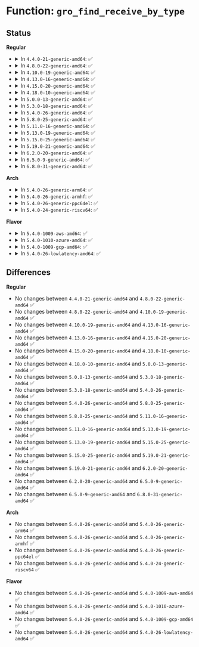 # Function: <code>gro_find_receive_by_type</code>

## Status
<b>Regular</b>
<ul>
<li>
<details>
<summary>In <code>4.4.0-21-generic-amd64</code>: ✅</summary>

```c
struct packet_offload * gro_find_receive_by_type(__be16 type)
```

```json
{
  "name": "gro_find_receive_by_type",
  "collision_type": "Unique Global",
  "inline_type": "No",
  "funcs": [
    {
      "addr": 18446744071586265168,
      "name": "gro_find_receive_by_type",
      "external": true,
      "loc": "net/core/dev.c:4305",
      "file": "net/core/dev.c",
      "inline": "seen, unknown",
      "caller_inline": [],
      "caller_func": [
        "net/ethernet/eth.c:eth_gro_receive",
        "net/ipv4/gre_offload.c:gre_gro_receive"
      ]
    }
  ],
  "symbols": [
    {
      "addr": 18446744071586265168,
      "name": "gro_find_receive_by_type",
      "section": ".text",
      "bind": "STB_GLOBAL",
      "size": 64
    }
  ]
}
```
</details>
</li>
<li>
<details>
<summary>In <code>4.8.0-22-generic-amd64</code>: ✅</summary>

```c
struct packet_offload * gro_find_receive_by_type(__be16 type)
```

```json
{
  "name": "gro_find_receive_by_type",
  "collision_type": "Unique Global",
  "inline_type": "No",
  "funcs": [
    {
      "addr": 18446744071586690304,
      "name": "gro_find_receive_by_type",
      "external": true,
      "loc": "net/core/dev.c:4580",
      "file": "net/core/dev.c",
      "inline": "seen, unknown",
      "caller_inline": [],
      "caller_func": [
        "net/ethernet/eth.c:eth_gro_receive",
        "net/ipv4/gre_offload.c:gre_gro_receive"
      ]
    }
  ],
  "symbols": [
    {
      "addr": 18446744071586690304,
      "name": "gro_find_receive_by_type",
      "section": ".text",
      "bind": "STB_GLOBAL",
      "size": 64
    }
  ]
}
```
</details>
</li>
<li>
<details>
<summary>In <code>4.10.0-19-generic-amd64</code>: ✅</summary>

```c
struct packet_offload * gro_find_receive_by_type(__be16 type)
```

```json
{
  "name": "gro_find_receive_by_type",
  "collision_type": "Unique Global",
  "inline_type": "No",
  "funcs": [
    {
      "addr": 18446744071586876272,
      "name": "gro_find_receive_by_type",
      "external": true,
      "loc": "net/core/dev.c:4603",
      "file": "net/core/dev.c",
      "inline": "seen, unknown",
      "caller_inline": [],
      "caller_func": [
        "net/ethernet/eth.c:eth_gro_receive",
        "net/ipv4/gre_offload.c:gre_gro_receive"
      ]
    }
  ],
  "symbols": [
    {
      "addr": 18446744071586876272,
      "name": "gro_find_receive_by_type",
      "section": ".text",
      "bind": "STB_GLOBAL",
      "size": 64
    }
  ]
}
```
</details>
</li>
<li>
<details>
<summary>In <code>4.13.0-16-generic-amd64</code>: ✅</summary>

```c
struct packet_offload * gro_find_receive_by_type(__be16 type)
```

```json
{
  "name": "gro_find_receive_by_type",
  "collision_type": "Unique Global",
  "inline_type": "No",
  "funcs": [
    {
      "addr": 18446744071587000848,
      "name": "gro_find_receive_by_type",
      "external": true,
      "loc": "net/core/dev.c:4819",
      "file": "net/core/dev.c",
      "inline": "seen, unknown",
      "caller_inline": [],
      "caller_func": [
        "net/ethernet/eth.c:eth_gro_receive",
        "net/ipv4/gre_offload.c:gre_gro_receive"
      ]
    }
  ],
  "symbols": [
    {
      "addr": 18446744071587000848,
      "name": "gro_find_receive_by_type",
      "section": ".text",
      "bind": "STB_GLOBAL",
      "size": 64
    }
  ]
}
```
</details>
</li>
<li>
<details>
<summary>In <code>4.15.0-20-generic-amd64</code>: ✅</summary>

```c
struct packet_offload * gro_find_receive_by_type(__be16 type)
```

```json
{
  "name": "gro_find_receive_by_type",
  "collision_type": "Unique Global",
  "inline_type": "No",
  "funcs": [
    {
      "addr": 18446744071587499504,
      "name": "gro_find_receive_by_type",
      "external": true,
      "loc": "net/core/dev.c:4960",
      "file": "net/core/dev.c",
      "inline": "seen, unknown",
      "caller_inline": [],
      "caller_func": [
        "net/ethernet/eth.c:eth_gro_receive",
        "net/ipv4/gre_offload.c:gre_gro_receive"
      ]
    }
  ],
  "symbols": [
    {
      "addr": 18446744071587499504,
      "name": "gro_find_receive_by_type",
      "section": ".text",
      "bind": "STB_GLOBAL",
      "size": 64
    }
  ]
}
```
</details>
</li>
<li>
<details>
<summary>In <code>4.18.0-10-generic-amd64</code>: ✅</summary>

```c
struct packet_offload * gro_find_receive_by_type(__be16 type)
```

```json
{
  "name": "gro_find_receive_by_type",
  "collision_type": "Unique Global",
  "inline_type": "No",
  "funcs": [
    {
      "addr": 18446744071587804256,
      "name": "gro_find_receive_by_type",
      "external": true,
      "loc": "net/core/dev.c:5090",
      "file": "net/core/dev.c",
      "inline": "seen, unknown",
      "caller_inline": [],
      "caller_func": [
        "net/ethernet/eth.c:eth_gro_receive",
        "net/ipv4/gre_offload.c:gre_gro_receive"
      ]
    }
  ],
  "symbols": [
    {
      "addr": 18446744071587804256,
      "name": "gro_find_receive_by_type",
      "section": ".text",
      "bind": "STB_GLOBAL",
      "size": 64
    }
  ]
}
```
</details>
</li>
<li>
<details>
<summary>In <code>5.0.0-13-generic-amd64</code>: ✅</summary>

```c
struct packet_offload * gro_find_receive_by_type(__be16 type)
```

```json
{
  "name": "gro_find_receive_by_type",
  "collision_type": "Unique Global",
  "inline_type": "No",
  "funcs": [
    {
      "addr": 18446744071587939808,
      "name": "gro_find_receive_by_type",
      "external": true,
      "loc": "net/core/dev.c:5626",
      "file": "net/core/dev.c",
      "inline": "seen, unknown",
      "caller_inline": [],
      "caller_func": [
        "net/ethernet/eth.c:eth_gro_receive",
        "net/ipv4/gre_offload.c:gre_gro_receive",
        "net/8021q/vlan_core.c:vlan_gro_receive"
      ]
    }
  ],
  "symbols": [
    {
      "addr": 18446744071587939808,
      "name": "gro_find_receive_by_type",
      "section": ".text",
      "bind": "STB_GLOBAL",
      "size": 64
    }
  ]
}
```
</details>
</li>
<li>
<details>
<summary>In <code>5.3.0-18-generic-amd64</code>: ✅</summary>

```c
struct packet_offload * gro_find_receive_by_type(__be16 type)
```

```json
{
  "name": "gro_find_receive_by_type",
  "collision_type": "Unique Global",
  "inline_type": "No",
  "funcs": [
    {
      "addr": 18446744071588249200,
      "name": "gro_find_receive_by_type",
      "external": true,
      "loc": "net/core/dev.c:5636",
      "file": "net/core/dev.c",
      "inline": "seen, unknown",
      "caller_inline": [],
      "caller_func": [
        "net/ethernet/eth.c:eth_gro_receive",
        "net/ipv4/gre_offload.c:gre_gro_receive",
        "net/8021q/vlan_core.c:vlan_gro_receive"
      ]
    }
  ],
  "symbols": [
    {
      "addr": 18446744071588249200,
      "name": "gro_find_receive_by_type",
      "section": ".text",
      "bind": "STB_GLOBAL",
      "size": 64
    }
  ]
}
```
</details>
</li>
<li>
<details>
<summary>In <code>5.4.0-26-generic-amd64</code>: ✅</summary>

```c
struct packet_offload * gro_find_receive_by_type(__be16 type)
```

```json
{
  "name": "gro_find_receive_by_type",
  "collision_type": "Unique Global",
  "inline_type": "No",
  "funcs": [
    {
      "addr": 18446744071588453408,
      "name": "gro_find_receive_by_type",
      "external": true,
      "loc": "net/core/dev.c:5559",
      "file": "net/core/dev.c",
      "inline": "seen, unknown",
      "caller_inline": [],
      "caller_func": [
        "net/ethernet/eth.c:eth_gro_receive",
        "net/ipv4/gre_offload.c:gre_gro_receive",
        "net/8021q/vlan_core.c:vlan_gro_receive"
      ]
    }
  ],
  "symbols": [
    {
      "addr": 18446744071588453408,
      "name": "gro_find_receive_by_type",
      "section": ".text",
      "bind": "STB_GLOBAL",
      "size": 64
    }
  ]
}
```
</details>
</li>
<li>
<details>
<summary>In <code>5.8.0-25-generic-amd64</code>: ✅</summary>

```c
struct packet_offload * gro_find_receive_by_type(__be16 type)
```

```json
{
  "name": "gro_find_receive_by_type",
  "collision_type": "Unique Global",
  "inline_type": "No",
  "funcs": [
    {
      "addr": 18446744071589321824,
      "name": "gro_find_receive_by_type",
      "external": true,
      "loc": "net/core/dev.c:5941",
      "file": "net/core/dev.c",
      "inline": "seen, unknown",
      "caller_inline": [],
      "caller_func": [
        "net/ethernet/eth.c:eth_gro_receive",
        "net/ipv4/gre_offload.c:gre_gro_receive",
        "net/8021q/vlan_core.c:vlan_gro_receive"
      ]
    }
  ],
  "symbols": [
    {
      "addr": 18446744071589321824,
      "name": "gro_find_receive_by_type",
      "section": ".text",
      "bind": "STB_GLOBAL",
      "size": 64
    }
  ]
}
```
</details>
</li>
<li>
<details>
<summary>In <code>5.11.0-16-generic-amd64</code>: ✅</summary>

```c
struct packet_offload * gro_find_receive_by_type(__be16 type)
```

```json
{
  "name": "gro_find_receive_by_type",
  "collision_type": "Unique Global",
  "inline_type": "No",
  "funcs": [
    {
      "addr": 18446744071589320624,
      "name": "gro_find_receive_by_type",
      "external": true,
      "loc": "net/core/dev.c:6042",
      "file": "net/core/dev.c",
      "inline": "seen, unknown",
      "caller_inline": [],
      "caller_func": [
        "net/ethernet/eth.c:eth_gro_receive",
        "net/ipv4/gre_offload.c:gre_gro_receive",
        "net/8021q/vlan_core.c:vlan_gro_receive"
      ]
    }
  ],
  "symbols": [
    {
      "addr": 18446744071589320624,
      "name": "gro_find_receive_by_type",
      "section": ".text",
      "bind": "STB_GLOBAL",
      "size": 64
    }
  ]
}
```
</details>
</li>
<li>
<details>
<summary>In <code>5.13.0-19-generic-amd64</code>: ✅</summary>

```c
struct packet_offload * gro_find_receive_by_type(__be16 type)
```

```json
{
  "name": "gro_find_receive_by_type",
  "collision_type": "Unique Global",
  "inline_type": "No",
  "funcs": [
    {
      "addr": 18446744071589216160,
      "name": "gro_find_receive_by_type",
      "external": true,
      "loc": "net/core/dev.c:6170",
      "file": "net/core/dev.c",
      "inline": "seen, unknown",
      "caller_inline": [],
      "caller_func": [
        "net/ethernet/eth.c:eth_gro_receive",
        "net/ipv4/gre_offload.c:gre_gro_receive",
        "net/8021q/vlan_core.c:vlan_gro_receive"
      ]
    }
  ],
  "symbols": [
    {
      "addr": 18446744071589216160,
      "name": "gro_find_receive_by_type",
      "section": ".text",
      "bind": "STB_GLOBAL",
      "size": 64
    }
  ]
}
```
</details>
</li>
<li>
<details>
<summary>In <code>5.15.0-25-generic-amd64</code>: ✅</summary>

```c
struct packet_offload * gro_find_receive_by_type(__be16 type)
```

```json
{
  "name": "gro_find_receive_by_type",
  "collision_type": "Unique Global",
  "inline_type": "No",
  "funcs": [
    {
      "addr": 18446744071589939376,
      "name": "gro_find_receive_by_type",
      "external": true,
      "loc": "net/core/dev.c:6152",
      "file": "net/core/dev.c",
      "inline": "seen, unknown",
      "caller_inline": [],
      "caller_func": [
        "net/ethernet/eth.c:eth_gro_receive",
        "net/ipv4/gre_offload.c:gre_gro_receive",
        "net/8021q/vlan_core.c:vlan_gro_receive"
      ]
    }
  ],
  "symbols": [
    {
      "addr": 18446744071589939376,
      "name": "gro_find_receive_by_type",
      "section": ".text",
      "bind": "STB_GLOBAL",
      "size": 64
    }
  ]
}
```
</details>
</li>
<li>
<details>
<summary>In <code>5.19.0-21-generic-amd64</code>: ✅</summary>

```c
struct packet_offload * gro_find_receive_by_type(__be16 type)
```

```json
{
  "name": "gro_find_receive_by_type",
  "collision_type": "Unique Global",
  "inline_type": "No",
  "funcs": [
    {
      "addr": 18446744071591768912,
      "name": "gro_find_receive_by_type",
      "external": true,
      "loc": "net/core/gro.c:574",
      "file": "net/core/gro.c",
      "inline": "seen, unknown",
      "caller_inline": [],
      "caller_func": [
        "net/ethernet/eth.c:eth_gro_receive",
        "net/ipv4/gre_offload.c:gre_gro_receive",
        "net/8021q/vlan_core.c:vlan_gro_receive"
      ]
    }
  ],
  "symbols": [
    {
      "addr": 18446744071591768912,
      "name": "gro_find_receive_by_type",
      "section": ".text",
      "bind": "STB_GLOBAL",
      "size": 80
    }
  ]
}
```
</details>
</li>
<li>
<details>
<summary>In <code>6.2.0-20-generic-amd64</code>: ✅</summary>

```c
struct packet_offload * gro_find_receive_by_type(__be16 type)
```

```json
{
  "name": "gro_find_receive_by_type",
  "collision_type": "Unique Global",
  "inline_type": "No",
  "funcs": [
    {
      "addr": 18446744071593560464,
      "name": "gro_find_receive_by_type",
      "external": true,
      "loc": "net/core/gro.c:591",
      "file": "net/core/gro.c",
      "inline": "seen, unknown",
      "caller_inline": [],
      "caller_func": [
        "net/ethernet/eth.c:eth_gro_receive",
        "net/ipv4/gre_offload.c:gre_gro_receive",
        "net/8021q/vlan_core.c:vlan_gro_receive"
      ]
    }
  ],
  "symbols": [
    {
      "addr": 18446744071593560464,
      "name": "gro_find_receive_by_type",
      "section": ".text",
      "bind": "STB_GLOBAL",
      "size": 80
    }
  ]
}
```
</details>
</li>
<li>
<details>
<summary>In <code>6.5.0-9-generic-amd64</code>: ✅</summary>

```c
struct packet_offload * gro_find_receive_by_type(__be16 type)
```

```json
{
  "name": "gro_find_receive_by_type",
  "collision_type": "Unique Global",
  "inline_type": "No",
  "funcs": [
    {
      "addr": 18446744071594029712,
      "name": "gro_find_receive_by_type",
      "external": true,
      "loc": "net/core/gro.c:545",
      "file": "net/core/gro.c",
      "inline": "seen, unknown",
      "caller_inline": [],
      "caller_func": [
        "net/ethernet/eth.c:eth_gro_receive",
        "net/ipv4/gre_offload.c:gre_gro_receive",
        "net/8021q/vlan_core.c:vlan_gro_receive"
      ]
    }
  ],
  "symbols": [
    {
      "addr": 18446744071594029712,
      "name": "gro_find_receive_by_type",
      "section": ".text",
      "bind": "STB_GLOBAL",
      "size": 80
    }
  ]
}
```
</details>
</li>
<li>
<details>
<summary>In <code>6.8.0-31-generic-amd64</code>: ✅</summary>

```c
struct packet_offload * gro_find_receive_by_type(__be16 type)
```

```json
{
  "name": "gro_find_receive_by_type",
  "collision_type": "Unique Global",
  "inline_type": "No",
  "funcs": [
    {
      "addr": 18446744071594816800,
      "name": "gro_find_receive_by_type",
      "external": true,
      "loc": "net/core/gro.c:545",
      "file": "net/core/gro.c",
      "inline": "seen, unknown",
      "caller_inline": [],
      "caller_func": [
        "net/ethernet/eth.c:eth_gro_receive",
        "net/ipv4/gre_offload.c:gre_gro_receive",
        "net/8021q/vlan_core.c:vlan_gro_receive"
      ]
    }
  ],
  "symbols": [
    {
      "addr": 18446744071594816800,
      "name": "gro_find_receive_by_type",
      "section": ".text",
      "bind": "STB_GLOBAL",
      "size": 80
    }
  ]
}
```
</details>
</li>
</ul>
<b>Arch</b>
<ul>
<li>
<details>
<summary>In <code>5.4.0-26-generic-arm64</code>: ✅</summary>

```c
struct packet_offload * gro_find_receive_by_type(__be16 type)
```

```json
{
  "name": "gro_find_receive_by_type",
  "collision_type": "Unique Global",
  "inline_type": "No",
  "funcs": [
    {
      "addr": 18446603336501977840,
      "name": "gro_find_receive_by_type",
      "external": true,
      "loc": "net/core/dev.c:5559",
      "file": "net/core/dev.c",
      "inline": "seen, unknown",
      "caller_inline": [],
      "caller_func": [
        "net/ethernet/eth.c:eth_gro_receive",
        "net/ipv4/gre_offload.c:gre_gro_receive",
        "net/8021q/vlan_core.c:vlan_gro_receive",
        "net/8021q/vlan_core.c:vlan_gro_receive"
      ]
    }
  ],
  "symbols": [
    {
      "addr": 18446603336501977840,
      "name": "gro_find_receive_by_type",
      "section": ".text",
      "bind": "STB_GLOBAL",
      "size": 116
    }
  ]
}
```
</details>
</li>
<li>
<details>
<summary>In <code>5.4.0-26-generic-armhf</code>: ✅</summary>

```c
struct packet_offload * gro_find_receive_by_type(__be16 type)
```

```json
{
  "name": "gro_find_receive_by_type",
  "collision_type": "Unique Global",
  "inline_type": "No",
  "funcs": [
    {
      "addr": 3234732300,
      "name": "gro_find_receive_by_type",
      "external": true,
      "loc": "net/core/dev.c:5559",
      "file": "net/core/dev.c",
      "inline": "seen, unknown",
      "caller_inline": [],
      "caller_func": [
        "net/ethernet/eth.c:eth_gro_receive",
        "net/ipv4/gre_offload.c:gre_gro_receive",
        "net/8021q/vlan_core.c:vlan_gro_receive",
        "net/8021q/vlan_core.c:vlan_gro_receive"
      ]
    }
  ],
  "symbols": [
    {
      "addr": 3234732300,
      "name": "gro_find_receive_by_type",
      "section": ".text",
      "bind": "STB_GLOBAL",
      "size": 96
    }
  ]
}
```
</details>
</li>
<li>
<details>
<summary>In <code>5.4.0-26-generic-ppc64el</code>: ✅</summary>

```c
struct packet_offload * gro_find_receive_by_type(__be16 type)
```

```json
{
  "name": "gro_find_receive_by_type",
  "collision_type": "Unique Global",
  "inline_type": "No",
  "funcs": [
    {
      "addr": 13835058055295405792,
      "name": "gro_find_receive_by_type",
      "external": true,
      "loc": "net/core/dev.c:5559",
      "file": "net/core/dev.c",
      "inline": "seen, unknown",
      "caller_inline": [],
      "caller_func": [
        "net/ethernet/eth.c:eth_gro_receive",
        "net/ipv4/gre_offload.c:gre_gro_receive",
        "net/8021q/vlan_core.c:vlan_gro_receive",
        "net/8021q/vlan_core.c:vlan_gro_receive"
      ]
    }
  ],
  "symbols": [
    {
      "addr": 13835058055295405792,
      "name": "gro_find_receive_by_type",
      "section": ".text",
      "bind": "STB_GLOBAL",
      "size": 104
    }
  ]
}
```
</details>
</li>
<li>
<details>
<summary>In <code>5.4.0-24-generic-riscv64</code>: ✅</summary>

```c
struct packet_offload * gro_find_receive_by_type(__be16 type)
```

```json
{
  "name": "gro_find_receive_by_type",
  "collision_type": "Unique Global",
  "inline_type": "No",
  "funcs": [
    {
      "addr": 18446743936278276816,
      "name": "gro_find_receive_by_type",
      "external": true,
      "loc": "net/core/dev.c:5559",
      "file": "net/core/dev.c",
      "inline": "seen, unknown",
      "caller_inline": [],
      "caller_func": [
        "net/ethernet/eth.c:eth_gro_receive",
        "net/ipv4/gre_offload.c:gre_gro_receive",
        "net/8021q/vlan_core.c:vlan_gro_receive",
        "net/8021q/vlan_core.c:vlan_gro_receive"
      ]
    }
  ],
  "symbols": [
    {
      "addr": 18446743936278276816,
      "name": "gro_find_receive_by_type",
      "section": ".text",
      "bind": "STB_GLOBAL",
      "size": 94
    }
  ]
}
```
</details>
</li>
</ul>
<b>Flavor</b>
<ul>
<li>
<details>
<summary>In <code>5.4.0-1009-aws-amd64</code>: ✅</summary>

```c
struct packet_offload * gro_find_receive_by_type(__be16 type)
```

```json
{
  "name": "gro_find_receive_by_type",
  "collision_type": "Unique Global",
  "inline_type": "No",
  "funcs": [
    {
      "addr": 18446744071588060192,
      "name": "gro_find_receive_by_type",
      "external": true,
      "loc": "net/core/dev.c:5559",
      "file": "net/core/dev.c",
      "inline": "seen, unknown",
      "caller_inline": [],
      "caller_func": [
        "net/ethernet/eth.c:eth_gro_receive",
        "net/ipv4/gre_offload.c:gre_gro_receive",
        "net/8021q/vlan_core.c:vlan_gro_receive"
      ]
    }
  ],
  "symbols": [
    {
      "addr": 18446744071588060192,
      "name": "gro_find_receive_by_type",
      "section": ".text",
      "bind": "STB_GLOBAL",
      "size": 64
    }
  ]
}
```
</details>
</li>
<li>
<details>
<summary>In <code>5.4.0-1010-azure-amd64</code>: ✅</summary>

```c
struct packet_offload * gro_find_receive_by_type(__be16 type)
```

```json
{
  "name": "gro_find_receive_by_type",
  "collision_type": "Unique Global",
  "inline_type": "No",
  "funcs": [
    {
      "addr": 18446744071587773280,
      "name": "gro_find_receive_by_type",
      "external": true,
      "loc": "net/core/dev.c:5559",
      "file": "net/core/dev.c",
      "inline": "seen, unknown",
      "caller_inline": [],
      "caller_func": [
        "net/ethernet/eth.c:eth_gro_receive",
        "net/ipv4/gre_offload.c:gre_gro_receive",
        "net/8021q/vlan_core.c:vlan_gro_receive"
      ]
    }
  ],
  "symbols": [
    {
      "addr": 18446744071587773280,
      "name": "gro_find_receive_by_type",
      "section": ".text",
      "bind": "STB_GLOBAL",
      "size": 64
    }
  ]
}
```
</details>
</li>
<li>
<details>
<summary>In <code>5.4.0-1009-gcp-amd64</code>: ✅</summary>

```c
struct packet_offload * gro_find_receive_by_type(__be16 type)
```

```json
{
  "name": "gro_find_receive_by_type",
  "collision_type": "Unique Global",
  "inline_type": "No",
  "funcs": [
    {
      "addr": 18446744071588391968,
      "name": "gro_find_receive_by_type",
      "external": true,
      "loc": "net/core/dev.c:5559",
      "file": "net/core/dev.c",
      "inline": "seen, unknown",
      "caller_inline": [],
      "caller_func": [
        "net/ethernet/eth.c:eth_gro_receive",
        "net/ipv4/gre_offload.c:gre_gro_receive",
        "net/8021q/vlan_core.c:vlan_gro_receive"
      ]
    }
  ],
  "symbols": [
    {
      "addr": 18446744071588391968,
      "name": "gro_find_receive_by_type",
      "section": ".text",
      "bind": "STB_GLOBAL",
      "size": 64
    }
  ]
}
```
</details>
</li>
<li>
<details>
<summary>In <code>5.4.0-26-lowlatency-amd64</code>: ✅</summary>

```c
struct packet_offload * gro_find_receive_by_type(__be16 type)
```

```json
{
  "name": "gro_find_receive_by_type",
  "collision_type": "Unique Global",
  "inline_type": "No",
  "funcs": [
    {
      "addr": 18446744071588527536,
      "name": "gro_find_receive_by_type",
      "external": true,
      "loc": "net/core/dev.c:5559",
      "file": "net/core/dev.c",
      "inline": "seen, unknown",
      "caller_inline": [],
      "caller_func": [
        "net/ethernet/eth.c:eth_gro_receive",
        "net/ipv4/gre_offload.c:gre_gro_receive",
        "net/8021q/vlan_core.c:vlan_gro_receive"
      ]
    }
  ],
  "symbols": [
    {
      "addr": 18446744071588527536,
      "name": "gro_find_receive_by_type",
      "section": ".text",
      "bind": "STB_GLOBAL",
      "size": 64
    }
  ]
}
```
</details>
</li>
</ul>

## Differences
<b>Regular</b>
<ul>
<li>
No changes between <code>4.4.0-21-generic-amd64</code> and <code>4.8.0-22-generic-amd64</code> ✅
</li>
<li>
No changes between <code>4.8.0-22-generic-amd64</code> and <code>4.10.0-19-generic-amd64</code> ✅
</li>
<li>
No changes between <code>4.10.0-19-generic-amd64</code> and <code>4.13.0-16-generic-amd64</code> ✅
</li>
<li>
No changes between <code>4.13.0-16-generic-amd64</code> and <code>4.15.0-20-generic-amd64</code> ✅
</li>
<li>
No changes between <code>4.15.0-20-generic-amd64</code> and <code>4.18.0-10-generic-amd64</code> ✅
</li>
<li>
No changes between <code>4.18.0-10-generic-amd64</code> and <code>5.0.0-13-generic-amd64</code> ✅
</li>
<li>
No changes between <code>5.0.0-13-generic-amd64</code> and <code>5.3.0-18-generic-amd64</code> ✅
</li>
<li>
No changes between <code>5.3.0-18-generic-amd64</code> and <code>5.4.0-26-generic-amd64</code> ✅
</li>
<li>
No changes between <code>5.4.0-26-generic-amd64</code> and <code>5.8.0-25-generic-amd64</code> ✅
</li>
<li>
No changes between <code>5.8.0-25-generic-amd64</code> and <code>5.11.0-16-generic-amd64</code> ✅
</li>
<li>
No changes between <code>5.11.0-16-generic-amd64</code> and <code>5.13.0-19-generic-amd64</code> ✅
</li>
<li>
No changes between <code>5.13.0-19-generic-amd64</code> and <code>5.15.0-25-generic-amd64</code> ✅
</li>
<li>
No changes between <code>5.15.0-25-generic-amd64</code> and <code>5.19.0-21-generic-amd64</code> ✅
</li>
<li>
No changes between <code>5.19.0-21-generic-amd64</code> and <code>6.2.0-20-generic-amd64</code> ✅
</li>
<li>
No changes between <code>6.2.0-20-generic-amd64</code> and <code>6.5.0-9-generic-amd64</code> ✅
</li>
<li>
No changes between <code>6.5.0-9-generic-amd64</code> and <code>6.8.0-31-generic-amd64</code> ✅
</li>
</ul>
<b>Arch</b>
<ul>
<li>
No changes between <code>5.4.0-26-generic-amd64</code> and <code>5.4.0-26-generic-arm64</code> ✅
</li>
<li>
No changes between <code>5.4.0-26-generic-amd64</code> and <code>5.4.0-26-generic-armhf</code> ✅
</li>
<li>
No changes between <code>5.4.0-26-generic-amd64</code> and <code>5.4.0-26-generic-ppc64el</code> ✅
</li>
<li>
No changes between <code>5.4.0-26-generic-amd64</code> and <code>5.4.0-24-generic-riscv64</code> ✅
</li>
</ul>
<b>Flavor</b>
<ul>
<li>
No changes between <code>5.4.0-26-generic-amd64</code> and <code>5.4.0-1009-aws-amd64</code> ✅
</li>
<li>
No changes between <code>5.4.0-26-generic-amd64</code> and <code>5.4.0-1010-azure-amd64</code> ✅
</li>
<li>
No changes between <code>5.4.0-26-generic-amd64</code> and <code>5.4.0-1009-gcp-amd64</code> ✅
</li>
<li>
No changes between <code>5.4.0-26-generic-amd64</code> and <code>5.4.0-26-lowlatency-amd64</code> ✅
</li>
</ul>
